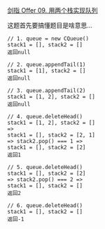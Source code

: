 [剑指 Offer 09. 用两个栈实现队列](https://leetcode-cn.com/problems/yong-liang-ge-zhan-shi-xian-dui-lie-lcof/)

这题首先要搞懂题目是啥意思...


```
// 1. queue = new CQueue()
stack1 = [], stack2 = []
返回null

// 2. queue.appendTail(1)
stack1 = [1], stack2 = []
返回null

// 3. queue.appendTail(2)
stack1 = [1, 2], stack2 = []
返回null

// 4. queue.deleteHead()
stack1 = [1, 2], stack2 = []
=>
stack1 = [], stack2 = [2, 1]
=> stack2.pop() === 1 =>
stack1 = [], stack2 = [2]
返回1

// 5. queue.deleteHead()
stack1 = [], stack2 = [2]
=> stack2.pop() === 2 =>
stack1 = [], stack2 = []
返回2

// 6. queue.deleteHead()
stack1 = [], stack2 = []
返回-1
```